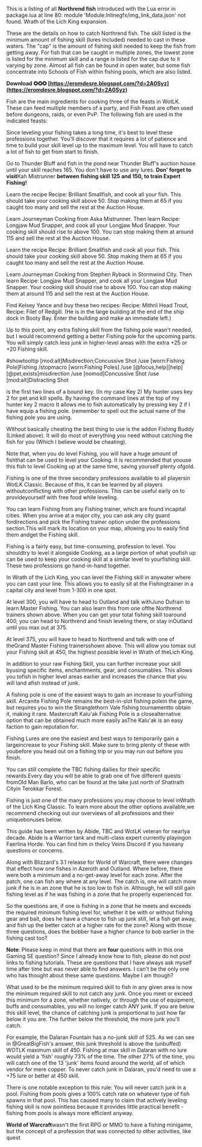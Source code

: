 This is a listing of all **Northrend fish** introduced with the Lua error in package.lua at line 80: module 'Module:Inlinegfx/img\_link\_data.json' not found. Wrath of the Lich King expansion.
 
These are the details on how to catch Northrend fish. The skill listed is the minimum amount of fishing skill (lures included) needed to cast in these waters. The "cap" is the amount of fishing skill needed to keep the fish from getting away. For fish that can be caught in multiple zones, the lowest zone is listed for the minimum skill and a range is listed for the cap due to it varying by zone. Almost all fish can be found in open water, but some fish concentrate into Schools of Fish within fishing pools, which are also listed.
 
**Download ✪✪✪ [https://eromdesre.blogspot.com/?d=2A0Syz](https://eromdesre.blogspot.com/?d=2A0Syz)**


 
Fish are the main ingredients for cooking three of the feasts in WotLK. These can feed multiple members of a party, and Fish Feast are often used before dungeons, raids, or even PvP. The following fish are used in the indicated feasts:
 
Since leveling your fishing takes a long time, it's best to level these professions together. You'll discover that it requires a lot of patience and time to build your skill level up to the maximum level. You will have to catch a lot of fish to get from start to finish.
 
Go to Thunder Bluff and fish in the pond near Thunder Bluff's auction house until your skill reaches 165. You don't have to use any lures. **Don' forget to visit**Kah Mistrunner **between fishing skill 125 and 150, to train Expert Fishing!**
 
Learn the recipe Recipe: Brilliant Smallfish, and cook all your fish. This should take your cooking skill above 50. Stop making them at 65 if you caught too many and sell the rest at the Auction House.
 
Learn Journeyman Cooking from Aska Mistrunner. Then learn Recipe: Longjaw Mud Snapper, and cook all your Longjaw Mud Snapper. Your cooking skill should rise to above 100. You can stop making them at around 115 and sell the rest at the Auction House.

Learn the recipe Recipe: Brilliant Smallfish and cook all your fish. This should take your cooking skill above 50. Stop making them at 65 if you caught too many and sell the rest at the Auction House.
 
Learn Journeyman Cooking from Stephen Ryback in Stormwind City. Then learn Recipe: Longjaw Mud Snapper, and cook all your Longjaw Mud Snapper. Your cooking skill should rise to above 100. You can stop making them at around 115 and sell the rest at the Auction House.
 
Find Kelsey Yance and buy these two recipes: Recipe: Mithril Head Trout, Recipe: Filet of Redgill. (He is in the large building at the end of the ship dock in Booty Bay. Enter the building and make an immediate left.)
 
Up to this point, any extra fishing skill from the fishing pole wasn't needed, but I would recommend getting a better Fishing pole for the upcoming parts. You will simply catch less junk in higher-level areas with the extra +25 or +20 Fishing skill.
 
#showtooltip [mod:alt]Misdirection;Concussive Shot
/use [worn:Fishing Pole]Fishing
/stopmacro [worn:Fishing Poles]
/use [@focus,help][help][@pet,exists]misdirection
/use [nomod]Concussive Shot
/use [mod:alt]Distracting Shot
 
is the first two lines of a bound key.
(In my case Key 2)
My hunter uses key 2 for pet and kill spells.
By having the command lines at the top of my hunter key 2 macro
It allows me to fish automatically by pressing key 2 if I have equip a fishing pole.
(remember to spell out the actual name of the fishing pole you are using.
 
WIthout basically cheating the best thing to use is the addon Fishing Buddy (Linked above). It will do most of everything you need without catching the fish for you (Which I believe would be cheating).
 
Note that, when you do level Fishing, you will have a huge amount of fishthat can be used to level your Cooking. It is recommended that youuse this fish to level Cooking up at the same time, saving yourself plenty ofgold.
 
Fishing is one of the three secondary professions available to all playersin WotLK Classic. Because of this, it can be learned by all players withoutconflicting with other professions. This can be useful early on to provideyourself with free food while leveling.
 
You can learn Fishing from any Fishing trainer, which are found incapital cities. When you arrive at a major city, you can ask any city guard fordirections and pick the Fishing trainer option under the professions section.This will mark its location on your map, allowing you to easily find them andget the Fishing skill.
 
Fishing is a fairly easy, but time-consuming, profession to level. You shouldtry to level it alongside Cooking, as a large portion of what youfish up can be used to keep your cooking skill at a similar level to yourfishing skill. These two professions go hand-in-hand together.
 
In Wrath of the Lich King, you can level the Fishing skill in anywater where you can cast your line. This allows you to easily sit at the Fishingtrainer in a capital city and level from 1-300 in one spot.
 
At level 300, you will have to head to Outland and talk withJuno Dufrain to learn Master Fishing. You can also learn this from one ofthe Northrend trainers shown above. When you can get your total fishing skill toaround 400, you can head to Northrend and finish leveling there, or stay inOutland until you max out at 375.
 
At level 375, you will have to head to Northrend and talk with one of theGrand Master Fishing trainersshown above. This will allow you tomax out your Fishing skill at 450, the highest possible level in Wrath of theLich King.
 
In addition to your raw Fishing Skill, you can further increase your skill byusing specific items, enchantments, gear, and consumables. This allows you tofish in higher level areas earlier and increases the chance that you will land afish instead of junk.
 
A fishing pole is one of the easiest ways to gain an increase to yourFishing skill. Arcanite Fishing Pole remains the best-in-slot fishing polein the game, but requires you to win the Stranglethorn Vale fishing tournamentto obtain it, making it rare. Mastercraft Kalu'ak Fishing Pole is a closealternative option that can be obtained much more easily asThe Kalu'ak is an easy faction to gain reputation for.
 
Fishing Lures are one the easiest and best ways to temporarily gain a largeincrease to your Fishing skill. Make sure to bring plenty of these with youbefore you head out on a fishing trip or you may run out before you finish.
 
You can still complete the TBC fishing dailies for their specific rewards.Every day you will be able to grab one of five different quests fromOld Man Barlo, who can be found at the lake just north of Shattrath Cityin Terokkar Forest.
 
Fishing is just one of the many professions you may choose to level inWrath of the Lich King Classic. To learn more about the other options available,we recommend checking out our overviews of all professions and their uniquebonuses below.
 
This guide has been written by Abide, TBC and WotLK veteran for nearlya decade. Abide is a Warrior tank and multi-class expert currently playingon Faerlina Horde. You can find him in theIcy Veins Discord if you haveany questions or concerns.
 
Along with Blizzard's 3.1 release for World of Warcraft, there were changes that effect how one fishes in Azeroth and Outland. Where before, there were both a minimum and a no-get-away level for each zone. After the patch, one can fish any where at any level. The catch is, one will catch more junk if he is in an zone that he is too low to fish in. Although, he will still gain fishing level as if he was fishing in a zone that he properly experienced for.
 
So the questions are, if one is fishing in a zone that he meets and exceeds the required minimum fishing level for, whether it be with or without fishing gear and bait, does he have a chance to fish up junk still, let a fish get away, and fish up the better catch at a higher rate for the zone? Along with those three questions, does the bobber have a higher chance to bob earlier in the fishing cast too?
 
**Note**: Please keep in mind that there are **four** questions with in this one Gaming SE question? Since I already know how to fish, please do not post links to fishing tutorials. These are questions that I have always ask myself time after time but was never able to find answers. I can't be the only one who has thought about these same questions. Maybe I am though?
 
What used to be the minimum required skill to fish in any given area is now the minimum required skill to not catch any junk. Once you meet or exceed this minimum for a zone, whether natively, or through the use of equipment, buffs and consumables, you will no longer catch ANY junk. If you are below this skill level, the chance of catching junk is proportional to just how far below it you are. The further below the threshold, the more junk you'll catch.
 
For example, the Dalaran Fountain has a no-junk skill of 525. As we can see in @GreatBigFish's answer, this junk threshold is above the (unbuffed) WOTLK maximum skill of 450. Fishing at max skill in Dalaran with no lure would yield a 'fish' roughly 73% of the time. The other 27% of the time, you will catch one of the 13 'junk' items found around the world, all of which vendor for mere copper. To never catch junk in Dalaran, you'd need to use a +75 lure or better at 450 skill.
 
There is one notable exception to this rule: You will never catch junk in a pool. Fishing from pools gives a 100% catch rate on whatever type of fish spawns in that pool. This has caused many to claim that actively leveling fishing skill is now pointless because it provides little practical benefit - fishing from pools is always more efficient anyway.
 
**World of Warcraft**wasn't the first RPG or MMO to have a fishing minigame, but the concept of a profession that was connected to other activities, like quest